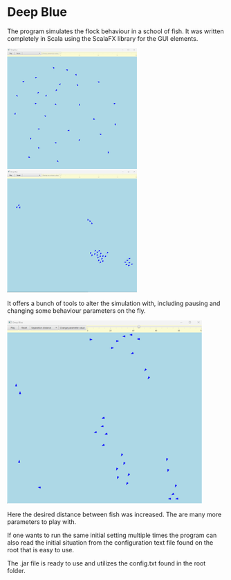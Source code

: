 # Deep Blue

The program simulates the flock behaviour in a school of fish. It was written completely in Scala using the ScalaFX library for the GUI elements.

<img src="pictures/1.png" alt="drawing" width="300"/>

<img src="pictures/2.png" alt="drawing" width="300"/>

It offers a bunch of tools to alter the simulation with, including pausing and changing some behaviour parameters on the fly. 

<img src="pictures/3.png" alt="drawing" width="450"/>

Here the desired distance between fish was increased. The are many more parameters to play with.

If one wants to run the same initial setting multiple times the program can also read the initial situation from the configuration text file found on the root that is easy to use.

The .jar file is ready to use and utilizes the config.txt found in the root folder.
